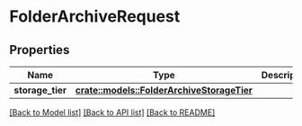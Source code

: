 # FolderArchiveRequest

## Properties

Name | Type | Description | Notes
------------ | ------------- | ------------- | -------------
**storage_tier** | [**crate::models::FolderArchiveStorageTier**](FolderArchiveStorageTier.md) |  | 

[[Back to Model list]](../README.md#documentation-for-models) [[Back to API list]](../README.md#documentation-for-api-endpoints) [[Back to README]](../README.md)


